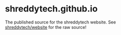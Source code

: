 # shreddytech.github.io
The published source for the shreddytech website. See [shreddytech/website](github.com/shreddytech/website) for the raw source!
